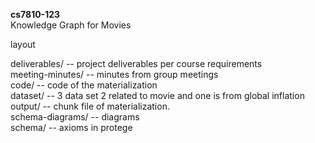**cs7810-123**<br>
Knowledge Graph for Movies

layout

deliverables/ -- project deliverables per course requirements<br>
meeting-minutes/ -- minutes from group meetings<br>
code/ -- code of the materialization <br>
dataset/ -- 3 data set 2 related to movie and one is from global inflation <br>
output/ -- chunk file of materialization. <br>
schema-diagrams/ -- diagrams<br>
schema/ -- axioms in protege <br> 
